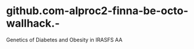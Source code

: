 github.com-alproc2-finna-be-octo-wallhack.-
===========================================

Genetics of Diabetes and Obesity in IRASFS AA
